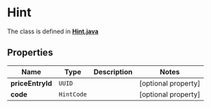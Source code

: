 

# Hint

The class is defined in **[Hint.java](../../src/main/java/com/aixtra/couchcode/model/Hint.java)**

## Properties

Name | Type | Description | Notes
------------ | ------------- | ------------- | -------------
**priceEntryId** | `UUID` |  |  [optional property]
**code** | `HintCode` |  |  [optional property]




